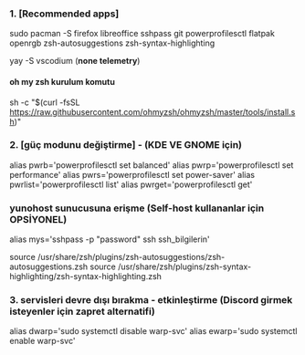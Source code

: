### 1. [Recommended apps]

sudo pacman -S firefox libreoffice sshpass git powerprofilesctl flatpak openrgb zsh-autosuggestions zsh-syntax-highlighting

yay -S vscodium (**none telemetry**)

#### oh my zsh kurulum komutu

sh -c "$(curl -fsSL https://raw.githubusercontent.com/ohmyzsh/ohmyzsh/master/tools/install.sh)"

### 2. [güç modunu değiştirme] - (KDE VE GNOME için)

alias pwrb='powerprofilesctl set balanced'
alias pwrp='powerprofilesctl set performance'
alias pwrs='powerprofilesctl set power-saver'
alias pwrlist='powerprofilesctl list'
alias pwrget='powerprofilesctl get'

### yunohost sunucusuna erişme (Self-host kullananlar için OPSİYONEL)

alias mys='sshpass -p "password" ssh ssh_bilgilerin'

source /usr/share/zsh/plugins/zsh-autosuggestions/zsh-autosuggestions.zsh
source /usr/share/zsh/plugins/zsh-syntax-highlighting/zsh-syntax-highlighting.zsh

### 3. servisleri devre dışı bırakma - etkinleştirme (Discord girmek isteyenler için zapret alternatifi)

alias dwarp='sudo systemctl disable warp-svc'
alias ewarp='sudo systemctl enable warp-svc'
